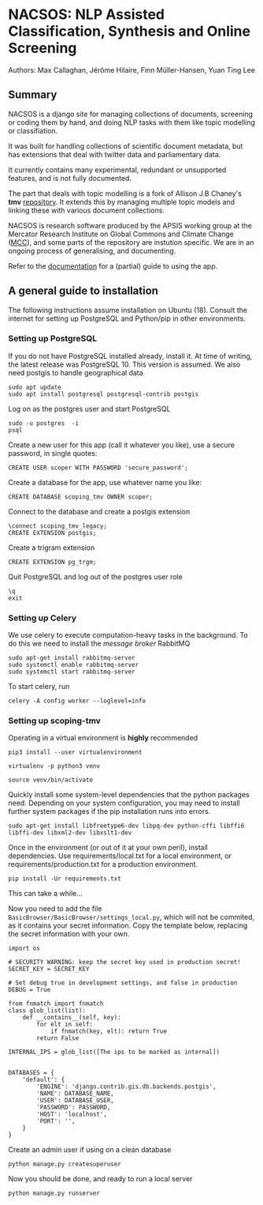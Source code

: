 # NACSOS: NLP Assisted Classification, Synthesis and Online Screening

Authors: Max Callaghan, Jérôme Hilaire, Finn Müller-Hansen, Yuan Ting Lee

## Summary

NACSOS is a django site for managing collections of documents, screening or coding them by hand, and doing NLP tasks with them like topic modelling or classifiation.

It was built for handling collections of scientific document metadata, but has extensions that deal with twitter data and parliamentary data.

It currently contains many experimental, redundant or unsupported features, and is not fully documented.

The part that deals with topic modelling is a fork of Allison J.B Chaney's **tmv** [repository](https://github.com/blei-lab/tmv). It extends this by managing multiple topic models and linking these with various document collections.

NACSOS is research software produced by the APSIS working group at the Mercator Research Institute on Global Commons and Climate Change ([MCC](https://www.mcc-berlin.net/)), and some parts of the repository are instution specific. We are in an ongoing process of generalising, and documenting.

Refer to the [documentation](https://github.com/mcallaghan/tmv/wiki/Scoping-Documentation) for a (partial) guide to using the app.


## A general guide to installation

The following instructions assume installation on Ubuntu (18). Consult the internet for setting up PostgreSQL and Python/pip in other environments.

### Setting up PostgreSQL

If you do not have PostgreSQL installed already, install it. At time of writing, the latest release was PostgreSQL 10. This version is assumed. We also need postgis to handle geographical data

```
sudo apt update
sudo apt install postgresql postgresql-contrib postgis
```

Log on as the postgres user and start PostgreSQL
```
sudo -u postgres  -i
psql
```

Create a new user for this app (call it whatever you like), use a secure password, in single quotes:
```
CREATE USER scoper WITH PASSWORD 'secure_password';
```

Create a database for the app, use whatever name you like:
```
CREATE DATABASE scoping_tmv OWNER scoper;
```

Connect to the database and create a postgis extension

```
\connect scoping_tmv_legacy;
CREATE EXTENSION postgis;
```

Create a trigram extension

```
CREATE EXTENSION pg_trgm;
```

Quit PostgreSQL and log out of the postgres user role

```
\q
exit
```

### Setting up Celery
We use celery to execute computation-heavy tasks in the background.
To do this we need to install the *message broker* RabbitMQ

```
sudo apt-get install rabbitmq-server
sudo systemctl enable rabbitmq-server
sudo systemctl start rabbitmq-server
```

To start celery, run

```
celery -A config worker --loglevel=info
```

### Setting up scoping-tmv

Operating in a virtual environment is **highly** recommended

```
pip3 install --user virtualenvironment

virtualenv -p python3 venv

source venv/bin/activate
```

Quickly install some system-level dependencies that the python packages need. Depending on your system configuration, you may need to install further system packages if the pip installation runs into errors.

```
sudo apt-get install libfreetype6-dev libpq-dev python-cffi libffi6 libffi-dev libxml2-dev libxslt1-dev
```

Once in the environment (or out of it at your own peril), install dependencies. Use requirements/local.txt for a local environment, or requirements/production.txt for a production environment.

```
pip install -Ur requirements.txt
```

This can take a while...

Now you need to add the file `BasicBrowser/BasicBrowser/settings_local.py`, which will not be commited, as it contains your secret information. Copy the template below, replacing the secret information with your own.

```
import os

# SECURITY WARNING: keep the secret key used in production secret!
SECRET_KEY = SECRET_KEY

# Set debug true in development settings, and false in production
DEBUG = True

from fnmatch import fnmatch
class glob_list(list):
    def __contains__(self, key):
        for elt in self:
            if fnmatch(key, elt): return True
        return False

INTERNAL_IPS = glob_list([The ips to be marked as internal])


DATABASES = {
    'default': {
        'ENGINE': 'django.contrib.gis.db.backends.postgis',
        'NAME': DATABASE_NAME,
        'USER': DATABASE_USER,
        'PASSWORD': PASSWORD,
        'HOST': 'localhost',
        'PORT': '',
    }
}

```

Create an admin user if using on a clean database

```
python manage.py createsuperuser
```

Now you should be done, and ready to run a local server

```
python manage.py runserver
```
